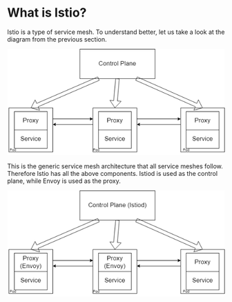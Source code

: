 # What is Istio?

Istio is a type of service mesh. To understand better, let us take a look at the diagram from the previous section.

![Service Mesh Architecture](servicemesh.png)

This is the generic service mesh architecture that all service meshes follow. Therefore Istio has all the above components. Istiod is used as the control plane, while Envoy is used as the proxy.

![Istio Service Mesh Architecture](servicemeshIstio.png)